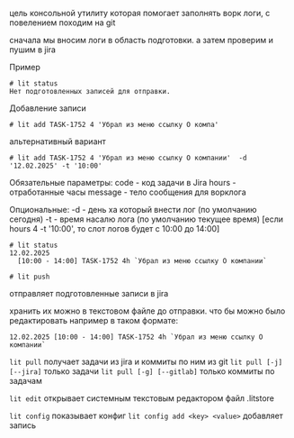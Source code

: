 цель консольной утилиту которая помогает заполнять ворк логи, с повелением походим на git

сначала мы вносим логи в область подготовки. а затем проверим и пушим в jira 

Пример
```
# lit status 
Нет подготовленных записей для отправки.
```
Добавление записи 
```
# lit add TASK-1752 4 'Убрал из меню ссылку О компа' 
```
альтернативный вариант 
```
# lit add TASK-1752 4 'Убрал из меню ссылку О компании'  -d '12.02.2025' -t '10:00' 
```
Обязательные параметры:
code - код задачи в Jira
hours - отработанные часы 
message - тело сообщения для ворклога

Опциональные:
-d - день ха который внести лог (по умолчанию сегодня)
-t - время насалю лога (по умолчанию текущее время) [если hours 4 -t '10:00', то слот логов будет с 10:00 до 14:00]

```
# lit status 
12.02.2025
  [10:00 - 14:00] TASK-1752 4h `Убрал из меню ссылку О компании`
```

```
# lit push
```
отправляет подготовленные записи в jira 

хранить их можно в текстовом файле до отправки. что бы можно было редактировать
например в таком формате:
```
12.02.2025 [10:00 - 14:00] TASK-1752 4h `Убрал из меню ссылку О компании`
```



`lit pull` получает задачи из jira и коммиты по ним из git
`lit pull [-j] [--jira]` только задачи 
`lit pull [-g] [--gitlab]` только коммиты по задачам 


`lit edit` открывает системным текстовым редактором файл .litstore

`lit config` показывает конфиг
`lit config add <key> <value>` добавляет запись 

